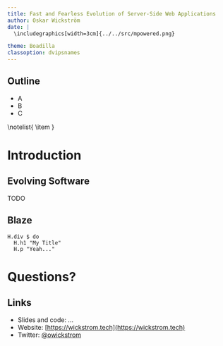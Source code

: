 ```yaml
---
title: Fast and Fearless Evolution of Server-Side Web Applications
author: Oskar Wickström
date: |
  \includegraphics[width=3cm]{../../src/mpowered.png}

theme: Boadilla
classoption: dvipsnames
---
```


## Outline

* A
* B
* C

\notelist{
  \item
}

# Introduction

## Evolving Software

TODO

## Blaze

``` {.haskell}
H.div $ do
  H.h1 "My Title"
  H.p "Yeah..."
```

# Questions?

## Links

* Slides and code: ...
* Website: [https://wickstrom.tech](https://wickstrom.tech)
* Twitter: [\@owickstrom](https://twitter.com/owickstrom)

